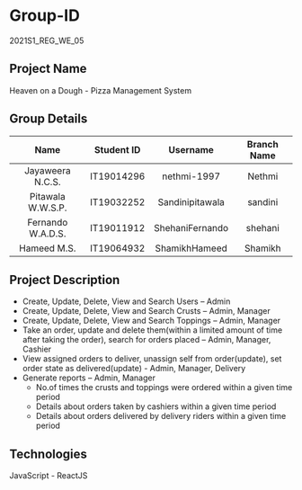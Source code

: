 # Group-ID #
2021S1_REG_WE_05

## Project Name ##
Heaven on a Dough - Pizza Management System

## Group Details ##

Name       |  Student ID  |      Username     | Branch Name
:---: | :---: | :---: | :---:
Jayaweera N.C.S.   |  IT19014296  |  nethmi-1997      |  Nethmi
Pitawala W.W.S.P.  |  IT19032252  |  Sandinipitawala  |  sandini
Fernando W.A.D.S.  |  IT19011912  |  ShehaniFernando  |  shehani
Hameed M.S.        |  IT19064932  |  ShamikhHameed    |  Shamikh

## Project Description ##
* Create, Update, Delete, View and Search Users – Admin
* Create, Update, Delete, View and Search Crusts – Admin, Manager
* Create, Update, Delete, View and Search Toppings – Admin, Manager
* Take an order, update and delete them(within a limited amount of time after taking the order), search for orders placed – Admin, Manager, Cashier
* View assigned orders to deliver, unassign self from order(update), set order state as delivered(update) - Admin, Manager, Delivery
* Generate reports – Admin, Manager 
    * No.of times the crusts and toppings were ordered within a given time period
    * Details about orders taken by cashiers within a given time period
    * Details about orders delivered by delivery riders within a given time period


## Technologies ##
JavaScript - ReactJS

